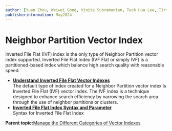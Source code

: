 ```yaml
---
author: [Yuan Zhou, Weiwei Gong, Vinita Subramanian, Teck Hua Lee, Tirthankar Lahiri, Shasank Chavan, Sebastian DeLaHoz, Roger Ford, Rohan Aggarwal, Mark Hornick, Malavika S P, Harichandan Roy, George Krupka, Doug Hood, Dinesh Das, David Jiang, Boriana Milenova, Bonnie Xia, Aurosish Mishra, Angela Amor, Agnivo Saha, Aleksandra Czarlinska, Ramya P, Usha Krishnamurthy, Tulika Das, Suresh Rajan, Sarika Surampudi, Sarah Hirschfeld, Prakash Jashnani, Jody Glover, Jessica True, Mamata Basapur, Maitreyee Chaliha, Gunjan Jain, Frederick Kush, Douglas Williams, Binika Kumar, Jean-Francois Verrier]
publisherinformation: May2024
---
```


# Neighbor Partition Vector Index

Inverted File Flat \(IVF\) index is the only type of Neighbor Partition vector index supported. Inverted File Flat Index \(IVF Flat or simply IVF\) is a partitioned-based index which balance high search quality with reasonable speed.

-   **[Understand Inverted File Flat Vector Indexes](GUID-332E5EA7-6CE9-4392-AB2B-3124BF832C5E.md)**  
The default type of index created for a Neighbor Partition vector index is Inverted File Flat \(IVF\) vector index. The IVF index is a technique designed to enhance search efficiency by narrowing the search area through the use of neighbor partitions or clusters.
-   **[Inverted File Flat Index Syntax and Parameter](GUID-FC314C40-1018-46B9-9F1C-660BBE28FBE9.md)**  
Syntax for Inverted File Flat Index

**Parent topic:**[Manage the Different Categories of Vector Indexes](GUID-5D9B6B92-C62C-4927-9FB2-7A4437F24A19.md)

